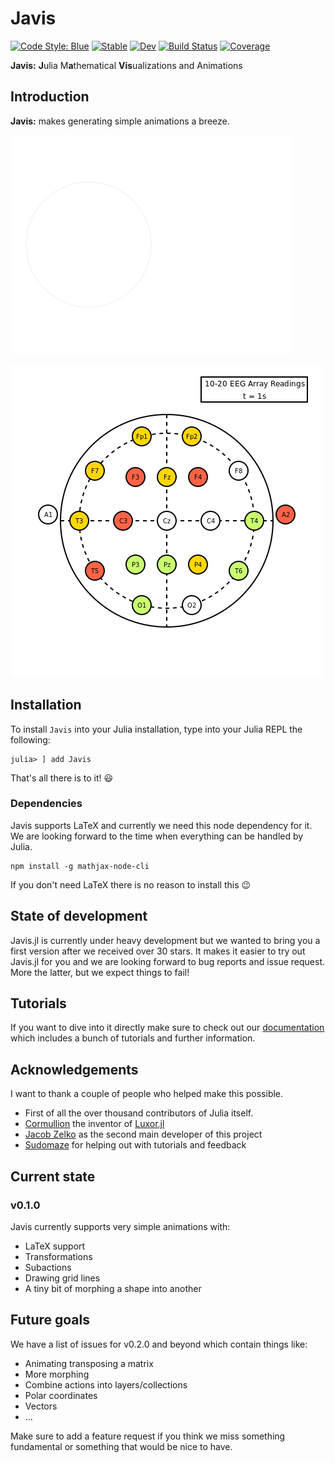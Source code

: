 # Javis

[![Code Style: Blue](https://img.shields.io/badge/code%20style-blue-4495d1.svg)](https://github.com/invenia/BlueStyle)
[![Stable](https://img.shields.io/badge/docs-stable-blue.svg)](https://Wikunia.github.io/Javis.jl/stable)
[![Dev](https://img.shields.io/badge/docs-dev-blue.svg)](https://Wikunia.github.io/Javis.jl/dev)
[![Build Status](https://github.com/Wikunia/Javis.jl/workflows/CI/badge.svg)](https://github.com/Wikunia/Javis.jl/actions)
[![Coverage](https://codecov.io/gh/Wikunia/Javis.jl/branch/master/graph/badge.svg)](https://codecov.io/gh/Wikunia/Javis.jl)

**Javis:** **J**ulia M**a**thematical **Vis**ualizations and Animations

## Introduction 

**Javis:** makes generating simple animations a breeze.

![Jarvis](jarvis.gif)

![EEG](eeg.gif)

## Installation

To install `Javis` into your Julia installation, type into your Julia REPL the following:

```
julia> ] add Javis
```

That's all there is to it! 😃

### Dependencies

Javis supports LaTeX and currently we need this node dependency for it. We are looking forward to the time when everything can be handled by Julia.

```
npm install -g mathjax-node-cli
```

If you don't need LaTeX there is no reason to install this :wink:

## State of development

Javis.jl is currently under heavy development but we wanted to bring you a first version after we received over 30 stars. It makes it easier to try out Javis.jl for you and we are looking forward to bug reports and issue request. More the latter, but we expect things to fail!

## Tutorials 

If you want to dive into it directly make sure to check out our [documentation](https://Wikunia.github.io/Javis.jl/stable) which includes a bunch of tutorials and further information.

## Acknowledgements

I want to thank a couple of people who helped make this possible.

- First of all the over thousand contributors of Julia itself.
- [Cormullion](https://github.com/cormullion) the inventor of [Luxor.jl](https://github.com/JuliaGraphics/Luxor.jl)
- [Jacob Zelko](https://github.com/TheCedarPrince) as the second main developer of this project
- [Sudomaze](https://github.com/sudomaze) for helping out with tutorials and feedback

## Current state

### v0.1.0

Javis currently supports very simple animations with:
- LaTeX support
- Transformations
- Subactions
- Drawing grid lines
- A tiny bit of morphing a shape into another 

## Future goals

We have a list of issues for v0.2.0 and beyond which contain things like:
- Animating transposing a matrix
- More morphing
- Combine actions into layers/collections
- Polar coordinates
- Vectors
- ...

Make sure to add a feature request if you think we miss something fundamental or something that would be nice to have.


